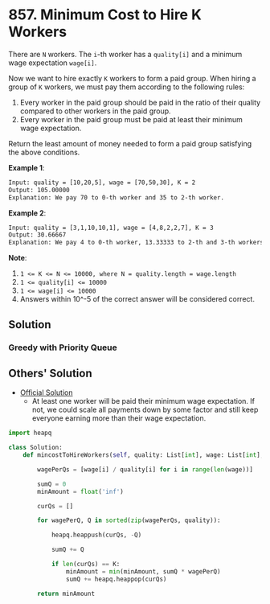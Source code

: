 # 857. Minimum Cost to Hire K Workers

There are `N` workers. The `i`-th worker has a `quality[i]` and a minimum wage expectation `wage[i]`.

Now we want to hire exactly `K` workers to form a paid group.  When hiring a group of `K` workers, we must pay them according to the following rules:

1. Every worker in the paid group should be paid in the ratio of their quality compared to other workers in the paid group.
2. Every worker in the paid group must be paid at least their minimum wage expectation.

Return the least amount of money needed to form a paid group satisfying the above conditions.

**Example 1**:

```txt
Input: quality = [10,20,5], wage = [70,50,30], K = 2
Output: 105.00000
Explanation: We pay 70 to 0-th worker and 35 to 2-th worker.
```

**Example 2**:

```txt
Input: quality = [3,1,10,10,1], wage = [4,8,2,2,7], K = 3
Output: 30.66667
Explanation: We pay 4 to 0-th worker, 13.33333 to 2-th and 3-th workers seperately. 
```

**Note**:

1. `1 <= K <= N <= 10000, where N = quality.length = wage.length`
2. `1 <= quality[i] <= 10000`
3. `1 <= wage[i] <= 10000`
4. Answers within 10^-5 of the correct answer will be considered correct.

## Solution

### Greedy with Priority Queue

## Others' Solution

* [Official Solution](https://leetcode.com/problems/minimum-cost-to-hire-k-workers/solution/)
  * At least one worker will be paid their minimum wage expectation. If not, we could scale all payments down by some factor and still keep everyone earning more than their wage expectation.

```py
import heapq

class Solution:
    def mincostToHireWorkers(self, quality: List[int], wage: List[int], K: int) -> float:

        wagePerQs = [wage[i] / quality[i] for i in range(len(wage))]

        sumQ = 0
        minAmount = float('inf')

        curQs = []

        for wagePerQ, Q in sorted(zip(wagePerQs, quality)):

            heapq.heappush(curQs, -Q)

            sumQ += Q

            if len(curQs) == K:
                minAmount = min(minAmount, sumQ * wagePerQ)
                sumQ += heapq.heappop(curQs)

        return minAmount
```
